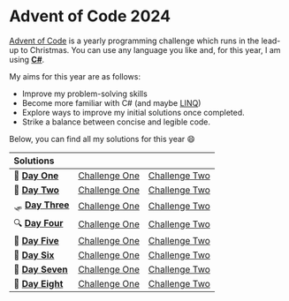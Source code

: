 # Advent of Code 2024

[Advent of Code](https://adventofcode.com/2024/about) is a yearly programming challenge which runs in the lead-up to Christmas. You can use any language you like and, for this year, I am using [**C#**](https://learn.microsoft.com/en-us/dotnet/csharp/).

My aims for this year are as follows:

- Improve my problem-solving skills
- Become more familiar with C# (and maybe [LINQ](https://learn.microsoft.com/en-us/dotnet/csharp/linq/))
- Explore ways to improve my initial solutions once completed.
- Strike a balance between concise and legible code.

Below, you can find all my solutions for this year 😄

|Solutions|                 |                           |
| :----------- | :-------------- | ------------------------- |
|📑 [**Day One**](https://adventofcode.com/2024/day/1)| [Challenge One](https://github.com/robeecodes/advent-of-code-2024/blob/main/1_Historian%20Hysteria/Challenge_One/Challenge_One/Program.cs) |[Challenge Two](https://github.com/robeecodes/advent-of-code-2024/blob/main/1_Historian%20Hysteria/Challenge_Two/Challenge_Two/Challenge_Two/Program.cs)
|🦌 [**Day Two**](https://adventofcode.com/2024/day/2)|[Challenge One](https://github.com/robeecodes/advent-of-code-2024/blob/main/2_Red-Nosed%20Reports/ChallengeOne/ChallengeOne/Program.cs)|[Challenge Two](https://github.com/robeecodes/advent-of-code-2024/blob/main/2_Red-Nosed%20Reports/ChallengeTwo/ChallengeTwo/ChallengeTwo/Program.cs)
|🛷 [**Day Three**](https://adventofcode.com/2024/day/3)|[Challenge One](https://github.com/robeecodes/advent-of-code-2024/blob/main/3_Mull%20It%20Over/ChallengeOne/ChallengeOne/Program.cs)|[Challenge Two](https://github.com/robeecodes/advent-of-code-2024/blob/main/3_Mull%20It%20Over/ChallengeTwo/ChallengeTwo/Program.cs)
|🔍 [**Day Four**](https://adventofcode.com/2024/day/4)|[Challenge One](https://github.com/robeecodes/advent-of-code-2024/blob/main/4_Ceres%20Search/ChallengeOne/ChallengeOne/Program.cs)|[Challenge Two](https://github.com/robeecodes/advent-of-code-2024/blob/main/4_Ceres%20Search/ChallengeTwo/ChallengeTwo/Program.cs)
|🔁 [**Day Five**](https://adventofcode.com/2024/day/5)|[Challenge One](https://github.com/robeecodes/advent-of-code-2024/blob/main/5_Print%20Queue/ChallengeOne/ChallengeOne/Program.cs)|[Challenge Two](https://github.com/robeecodes/advent-of-code-2024/blob/main/5_Print%20Queue/ChallengeTwo/ChallengeTwo/Program.cs)
|👮 [**Day Six**](https://adventofcode.com/2024/day/6)|[Challenge One](https://github.com/robeecodes/advent-of-code-2024/blob/main/6_Guard%20Gallivant/ChallengeOne/ChallengeOne/Program.cs)|[Challenge Two](https://github.com/robeecodes/advent-of-code-2024/blob/main/6_Guard%20Gallivant/ChallengeTwo/ChallengeTwo/Program.cs)
|🎄 [**Day Seven**](https://adventofcode.com/2024/day/7)|[Challenge One](https://github.com/robeecodes/advent-of-code-2024/blob/main/7_Bridge%20Repair/ChallengeOne/ChallengeOne/Program.cs)|[Challenge Two](https://github.com/robeecodes/advent-of-code-2024/blob/main/7_Bridge%20Repair/ChallengeTwo/ChallengeTwo/Program.cs)
|🍫 [**Day Eight**](https://adventofcode.com/2024/day/8)|[Challenge One](https://github.com/robeecodes/advent-of-code-2024/blob/main/8_Resonant%20Collinearity/ChallengeOne/ChallengeOne/Program.cs)|[Challenge Two](https://github.com/robeecodes/advent-of-code-2024/blob/main/8_Resonant%20Collinearity/ChallengeTwo/ChallengeTwo/Program.cs)